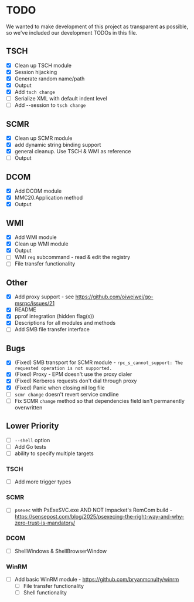 # TODO

We wanted to make development of this project as transparent as possible, so we've included our development TODOs in this file.

## TSCH

- [X] Clean up TSCH module
- [X] Session hijacking
- [X] Generate random name/path
- [X] Output
- [X] Add `tsch change`
- [ ] Serialize XML with default indent level
- [ ] Add --session to `tsch change`

## SCMR

- [X] Clean up SCMR module
- [X] add dynamic string binding support
- [X] general cleanup. Use TSCH & WMI as reference
- [ ] Output

## DCOM

- [X] Add DCOM module
- [X] MMC20.Application method
- [X] Output

## WMI

- [X] Add WMI module
- [X] Clean up WMI module
- [X] Output
- [ ] WMI `reg` subcommand - read & edit the registry
- [ ] File transfer functionality

## Other

- [X] Add proxy support - see https://github.com/oiweiwei/go-msrpc/issues/21
- [X] README
- [X] pprof integration (hidden flag(s))
- [X] Descriptions for all modules and methods
- [ ] Add SMB file transfer interface

## Bugs

- [X] (Fixed) SMB transport for SCMR module - `rpc_s_cannot_support: The requested operation is not supported.`
- [X] (Fixed) Proxy - EPM doesn't use the proxy dialer
- [X] (Fixed) Kerberos requests don't dial through proxy
- [X] (Fixed) Panic when closing nil log file
- [ ] `scmr change` doesn't revert service cmdline
- [ ] Fix SCMR `change` method so that dependencies field isn't permanently overwritten

## Lower Priority

- [ ] `--shell` option
- [ ] Add Go tests
- [ ] ability to specify multiple targets

### TSCH

- [ ] Add more trigger types

### SCMR

- [ ] `psexec` with PsExeSVC.exe AND NOT Impacket's RemCom build - https://sensepost.com/blog/2025/psexecing-the-right-way-and-why-zero-trust-is-mandatory/

### DCOM

- [ ] ShellWindows & ShellBrowserWindow

### WinRM

- [ ] Add basic WinRM module - https://github.com/bryanmcnulty/winrm
    - [ ] File transfer functionality
    - [ ] Shell functionality